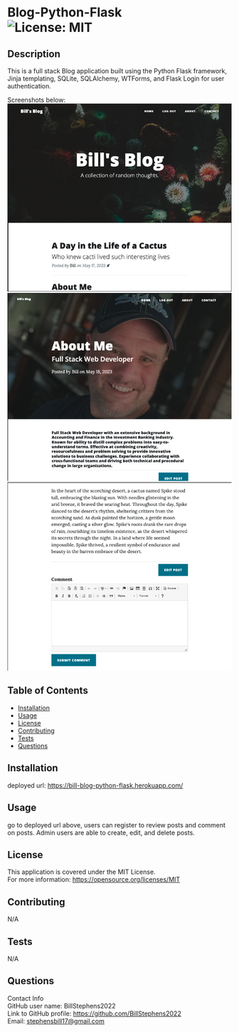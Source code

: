 # Blog-Python-Flask<br>![License: MIT](https://img.shields.io/badge/License-MIT-yellow.svg)

  ## Description

  This is a full stack Blog application built using the Python Flask framework, Jinja templating, SQLite, SQLAlchemy, WTForms, and Flask 
  Login for user authentication.

Screenshots below:
![screenshot1](./static/img/screenshot1.png)
![screenshot2](./static/img/screenshot2.png)
![screenshot3](./static/img/screenshot3.png)
  
  ## Table of Contents
  
  - [Installation](#installation)
  - [Usage](#usage)
  - [License](#license)
  - [Contributing](#contributing)
  - [Tests](#tests)
  - [Questions](#questions)
  
  ## Installation
  
  deployed url:  https://bill-blog-python-flask.herokuapp.com/
  
  ## Usage
  
  go to deployed url above, users can register to review posts and comment on posts.  Admin users are able to create, 
  edit, and delete posts.

  ## License
This application is covered under the MIT License.
<br>For more information: https://opensource.org/licenses/MIT
  
  ## Contributing
  N/A
  
  ## Tests
  N/A

  ## Questions
  Contact Info<br>
  GitHub user name: BillStephens2022<br>
  Link to GitHub profile: https://github.com/BillStephens2022<br>
  Email: stephensbill17@gmail.com
